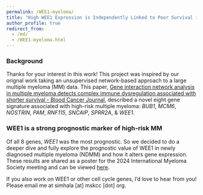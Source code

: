```yaml
---
permalink: /WEE1-myeloma/
title: "High WEE1 Expression is Independently Linked to Poor Survival in Multiple Myeloma"
author_profile: true
redirect_from: 
  - /md/
  - /WEE1-myeloma.html
---
```




### Background 

Thanks for your interest in this work! This project was inspired by our orignal work taking an unsupervised network-based approach to a large multiple myeloma (MM) data. This paper, [Gene interaction network analysis in multiple myeloma detects complex immune dysregulation associated with shorter survival - Blood Cancer Journal](https://www.nature.com/articles/s41408-023-00935-2), described a novel eight gene signature associated with high-risk multiple myeloma: *BUB1*, *MCM6*, *NOSTRIN*, *PAM*, *RNF115*, *SNCAIP*, *SPRR2A*, & *WEE1*. 

### WEE1 is a strong prognostic marker of high-risk MM

Of all 8 genes, *WEE1* was the most prognostic. So we decided to do a deeper dive and fully explore the prognostic value of WEE1 in newly diagnosed multiple myeloma (NDMM) and how it alters gene expression. These results are shared as a poster for the 2024 International Myeloma Society meeting and can be viewed [here](https://github.com/aksimhal/posters/blob/master/IMS2024/IMS2024_Simhal.pdf). 


If you also work on WEE1 or other cell cycle genes, I’d love to hear from you! Please email me at simhala [at] mskcc [dot] org.  